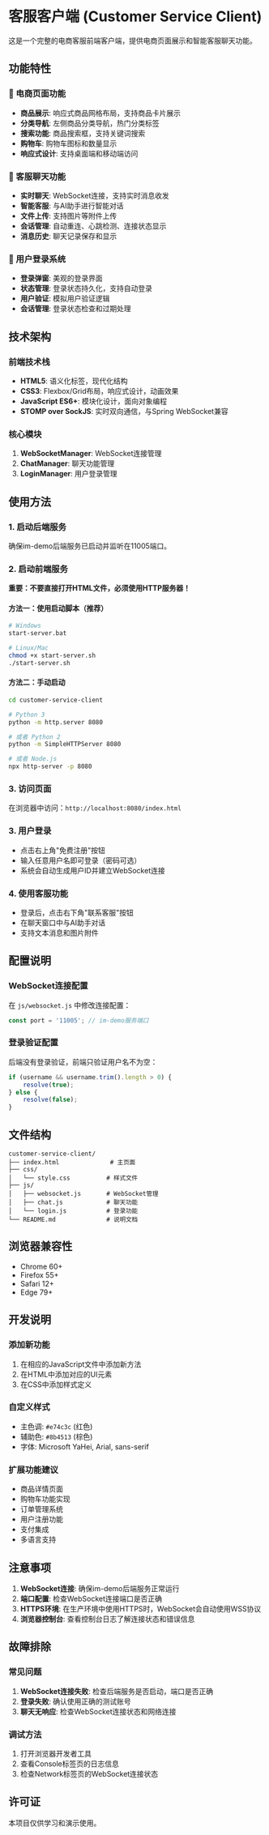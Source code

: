 # 客服客户端 (Customer Service Client)

这是一个完整的电商客服前端客户端，提供电商页面展示和智能客服聊天功能。

## 功能特性

### 🛒 电商页面功能
- **商品展示**: 响应式商品网格布局，支持商品卡片展示
- **分类导航**: 左侧商品分类导航，热门分类标签
- **搜索功能**: 商品搜索框，支持关键词搜索
- **购物车**: 购物车图标和数量显示
- **响应式设计**: 支持桌面端和移动端访问

### 💬 客服聊天功能
- **实时聊天**: WebSocket连接，支持实时消息收发
- **智能客服**: 与AI助手进行智能对话
- **文件上传**: 支持图片等附件上传
- **会话管理**: 自动重连、心跳检测、连接状态显示
- **消息历史**: 聊天记录保存和显示

### 🔐 用户登录系统
- **登录弹窗**: 美观的登录界面
- **状态管理**: 登录状态持久化，支持自动登录
- **用户验证**: 模拟用户验证逻辑
- **会话管理**: 登录状态检查和过期处理

## 技术架构

### 前端技术栈
- **HTML5**: 语义化标签，现代化结构
- **CSS3**: Flexbox/Grid布局，响应式设计，动画效果
- **JavaScript ES6+**: 模块化设计，面向对象编程
- **STOMP over SockJS**: 实时双向通信，与Spring WebSocket兼容

### 核心模块
1. **WebSocketManager**: WebSocket连接管理
2. **ChatManager**: 聊天功能管理
3. **LoginManager**: 用户登录管理

## 使用方法

### 1. 启动后端服务
确保im-demo后端服务已启动并监听在11005端口。

### 2. 启动前端服务
**重要：不要直接打开HTML文件，必须使用HTTP服务器！**

#### 方法一：使用启动脚本（推荐）
```bash
# Windows
start-server.bat

# Linux/Mac
chmod +x start-server.sh
./start-server.sh
```

#### 方法二：手动启动
```bash
cd customer-service-client

# Python 3
python -m http.server 8080

# 或者 Python 2
python -m SimpleHTTPServer 8080

# 或者 Node.js
npx http-server -p 8080
```

### 3. 访问页面
在浏览器中访问：`http://localhost:8080/index.html`

### 3. 用户登录
- 点击右上角"免费注册"按钮
- 输入任意用户名即可登录（密码可选）
- 系统会自动生成用户ID并建立WebSocket连接

### 4. 使用客服功能
- 登录后，点击右下角"联系客服"按钮
- 在聊天窗口中与AI助手对话
- 支持文本消息和图片附件

## 配置说明

### WebSocket连接配置
在 `js/websocket.js` 中修改连接配置：
```javascript
const port = '11005'; // im-demo服务端口
```

### 登录验证配置
后端没有登录验证，前端只验证用户名不为空：
```javascript
if (username && username.trim().length > 0) {
    resolve(true);
} else {
    resolve(false);
}
```

## 文件结构

```
customer-service-client/
├── index.html              # 主页面
├── css/
│   └── style.css          # 样式文件
├── js/
│   ├── websocket.js       # WebSocket管理
│   ├── chat.js            # 聊天功能
│   └── login.js           # 登录功能
└── README.md              # 说明文档
```

## 浏览器兼容性

- Chrome 60+
- Firefox 55+
- Safari 12+
- Edge 79+

## 开发说明

### 添加新功能
1. 在相应的JavaScript文件中添加新方法
2. 在HTML中添加对应的UI元素
3. 在CSS中添加样式定义

### 自定义样式
- 主色调: `#e74c3c` (红色)
- 辅助色: `#8b4513` (棕色)
- 字体: Microsoft YaHei, Arial, sans-serif

### 扩展功能建议
- 商品详情页面
- 购物车功能实现
- 订单管理系统
- 用户注册功能
- 支付集成
- 多语言支持

## 注意事项

1. **WebSocket连接**: 确保im-demo后端服务正常运行
2. **端口配置**: 检查WebSocket连接端口是否正确
3. **HTTPS环境**: 在生产环境中使用HTTPS时，WebSocket会自动使用WSS协议
4. **浏览器控制台**: 查看控制台日志了解连接状态和错误信息

## 故障排除

### 常见问题
1. **WebSocket连接失败**: 检查后端服务是否启动，端口是否正确
2. **登录失败**: 确认使用正确的测试账号
3. **聊天无响应**: 检查WebSocket连接状态和网络连接

### 调试方法
1. 打开浏览器开发者工具
2. 查看Console标签页的日志信息
3. 检查Network标签页的WebSocket连接状态

## 许可证

本项目仅供学习和演示使用。
